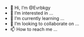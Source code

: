 - 👋 Hi, I’m @Evrbkgy
- 👀 I’m interested in ...
- 🌱 I’m currently learning ...
- 💞️ I’m looking to collaborate on ...
- 📫 How to reach me ...

<!---
Evrbkgy/Evrbkgy is a ✨ special ✨ repository because its `README.md` (this file) appears on your GitHub profile.
You can click the Preview link to take a look at your changes.
--->
